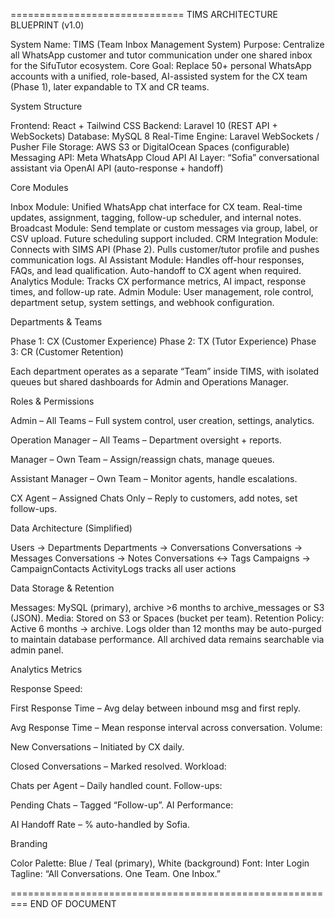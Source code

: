 ==============================
TIMS ARCHITECTURE BLUEPRINT (v1.0)

System Name: TIMS (Team Inbox Management System)
Purpose: Centralize all WhatsApp customer and tutor communication under one shared inbox for the SifuTutor ecosystem.
Core Goal: Replace 50+ personal WhatsApp accounts with a unified, role-based, AI-assisted system for the CX team (Phase 1), later expandable to TX and CR teams.

System Structure

Frontend: React + Tailwind CSS
Backend: Laravel 10 (REST API + WebSockets)
Database: MySQL 8
Real-Time Engine: Laravel WebSockets / Pusher
File Storage: AWS S3 or DigitalOcean Spaces (configurable)
Messaging API: Meta WhatsApp Cloud API
AI Layer: “Sofia” conversational assistant via OpenAI API (auto-response + handoff)

Core Modules

Inbox Module: Unified WhatsApp chat interface for CX team. Real-time updates, assignment, tagging, follow-up scheduler, and internal notes.
Broadcast Module: Send template or custom messages via group, label, or CSV upload. Future scheduling support included.
CRM Integration Module: Connects with SIMS API (Phase 2). Pulls customer/tutor profile and pushes communication logs.
AI Assistant Module: Handles off-hour responses, FAQs, and lead qualification. Auto-handoff to CX agent when required.
Analytics Module: Tracks CX performance metrics, AI impact, response times, and follow-up rate.
Admin Module: User management, role control, department setup, system settings, and webhook configuration.

Departments & Teams

Phase 1: CX (Customer Experience)
Phase 2: TX (Tutor Experience)
Phase 3: CR (Customer Retention)

Each department operates as a separate “Team” inside TIMS, with isolated queues but shared dashboards for Admin and Operations Manager.

Roles & Permissions

Admin – All Teams – Full system control, user creation, settings, analytics.

Operation Manager – All Teams – Department oversight + reports.

Manager – Own Team – Assign/reassign chats, manage queues.

Assistant Manager – Own Team – Monitor agents, handle escalations.

CX Agent – Assigned Chats Only – Reply to customers, add notes, set follow-ups.

Data Architecture (Simplified)

Users → Departments
Departments → Conversations
Conversations → Messages
Conversations → Notes
Conversations ↔ Tags
Campaigns → CampaignContacts
ActivityLogs tracks all user actions

Data Storage & Retention

Messages: MySQL (primary), archive >6 months to archive_messages or S3 (JSON).
Media: Stored on S3 or Spaces (bucket per team).
Retention Policy: Active 6 months → archive. Logs older than 12 months may be auto-purged to maintain database performance.
All archived data remains searchable via admin panel.

Analytics Metrics

Response Speed:

First Response Time – Avg delay between inbound msg and first reply.

Avg Response Time – Mean response interval across conversation.
Volume:

New Conversations – Initiated by CX daily.

Closed Conversations – Marked resolved.
Workload:

Chats per Agent – Daily handled count.
Follow-ups:

Pending Chats – Tagged “Follow-up”.
AI Performance:

AI Handoff Rate – % auto-handled by Sofia.

Branding

Color Palette: Blue / Teal (primary), White (background)
Font: Inter
Login Tagline: “All Conversations. One Team. One Inbox.”

=========================================================
END OF DOCUMENT